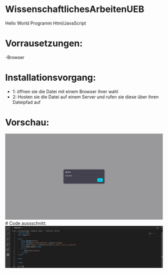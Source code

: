 # WissenschaftlichesArbeitenUEB
Hello World Programm Html/JavaScript

# Vorrausetzungen:
  -Browser
# Installationsvorgang:
  - 1: öffnen sie die Datei mit einem Browser ihrer wahl
  - 2: Hosten sie die Datei auf einem Server und rufen sie diese über ihren Dateipfad auf

# Vorschau:
<img width="1440" alt="Foto Anwendung" src="https://github.com/MaximilianHogger/WissenschaftlichesArbeitenUEB/blob/main/Anwendung-Foto.png">
# Code aussschnitt:
<img width="1440" alt="Foto Codeausschnitt" src="https://github.com/MaximilianHogger/WissenschaftlichesArbeitenUEB/blob/main/Code-Foto.png">

  
  
  
